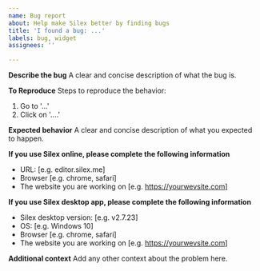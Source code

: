 ```yaml
---
name: Bug report
about: Help make Silex better by finding bugs
title: 'I found a bug: ...'
labels: bug, widget
assignees: ''

---
```


**Describe the bug**
A clear and concise description of what the bug is.

**To Reproduce**
Steps to reproduce the behavior:
1. Go to '...'
2. Click on '....'

**Expected behavior**
A clear and concise description of what you expected to happen.

**If you use Silex online, please complete the following information**
 - URL: [e.g. editor.silex.me]
 - Browser [e.g. chrome, safari]
 - The website you are working on [e.g. https://yourwevsite.com]

**If you use Silex desktop app, please complete the following information**
 - Silex desktop version: [e.g. v2.7.23]
 - OS: [e.g. Windows 10]
 - Browser [e.g. chrome, safari]
  - The website you are working on [e.g. https://yourwevsite.com]

**Additional context**
Add any other context about the problem here.
